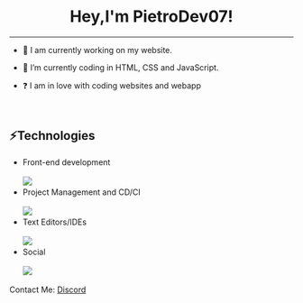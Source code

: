 # <div align="center">Hey,I'm PietroDev07!</div>  
  
***

- 🔭 I am currently working on my website.
  

- 🌱 I’m currently coding in HTML, CSS and JavaScript.
  

- ❓  I am in love with coding websites and webapp
  
<br/>

 ## ⚡Technologies
- Front-end development <br> <br>
[![](https://skillicons.dev/icons?i=html,css,js&perline=3)](https://skillicons.dev)
- Project Management and CD/CI <br> <br>
[![](https://skillicons.dev/icons?i=github,git&perline=3)](https://skillicons.dev)
- Text Editors/IDEs <br> <br>
[![](https://skillicons.dev/icons?i=vscode&perline=3)](https://skillicons.dev)
- Social <br> <br>
[![](https://skillicons.dev/icons?i=discord,twitter&perline=3)](https://skillicons.dev)

Contact Me:
[Discord](https://discord.com/users/982228551807942676)
